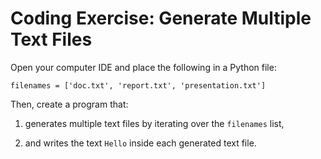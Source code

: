 # Coding Exercise: Generate Multiple Text Files
Open your computer IDE and place the following in a Python file:
```
filenames = ['doc.txt', 'report.txt', 'presentation.txt']
```
Then, create a program that:

1. generates multiple text files by iterating over the ```filenames``` list,

2. and writes the text ```Hello```  inside each generated text file.